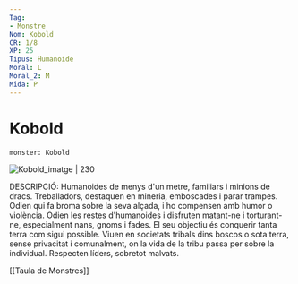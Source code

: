 ```yaml
---
Tag:
- Monstre
Nom: Kobold
CR: 1/8
XP: 25
Tipus: Humanoide
Moral: L
Moral_2: M
Mida: P
---
```

# Kobold

```statblock
monster: Kobold
```

![Kobold_imatge | 230](https://www.dndbeyond.com/avatars/thumbnails/30832/207/1000/1000/638063832924455756.png)

DESCRIPCIÓ: 
Humanoides de menys d'un metre, familiars i minions de dracs. Treballadors, destaquen en mineria, emboscades i parar trampes. Odien qui fa broma sobre la seva alçada, i ho compensen amb humor o violència. Odien les restes d'humanoides i disfruten matant-ne i torturant-ne, especialment nans, gnoms i fades. El seu objectiu és conquerir tanta terra com sigui possible. Viuen en societats tribals dins boscos o sota terra, sense privacitat i comunalment, on la vida de la tribu passa per sobre la individual. Respecten líders, sobretot malvats.

[[Taula de Monstres]]